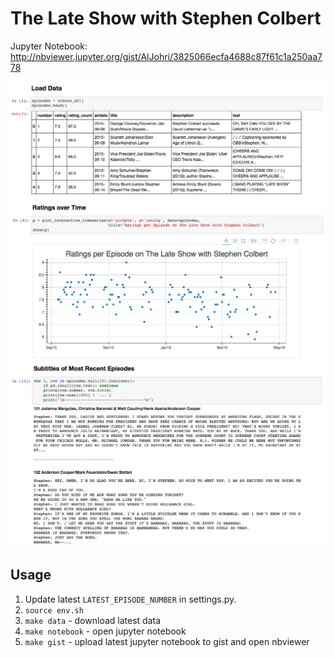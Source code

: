 # The Late Show with Stephen Colbert

Jupyter Notebook: http://nbviewer.jupyter.org/gist/AlJohri/3825066ecfa4688c87f61c1a250aa778

[![](./assets/screenshot1.png)](http://nbviewer.jupyter.org/gist/AlJohri/3825066ecfa4688c87f61c1a250aa778)
[![](./assets/screenshot2.png)](http://nbviewer.jupyter.org/gist/AlJohri/3825066ecfa4688c87f61c1a250aa778)
[![](./assets/screenshot3.png)](http://nbviewer.jupyter.org/gist/AlJohri/3825066ecfa4688c87f61c1a250aa778)

## Usage

1. Update latest `LATEST_EPISODE_NUMBER` in settings.py.
2. `source env.sh`
3. `make data` - download latest data
4. `make notebook` - open jupyter notebook
5. `make gist` - upload latest jupyter notebook to gist and open nbviewer
